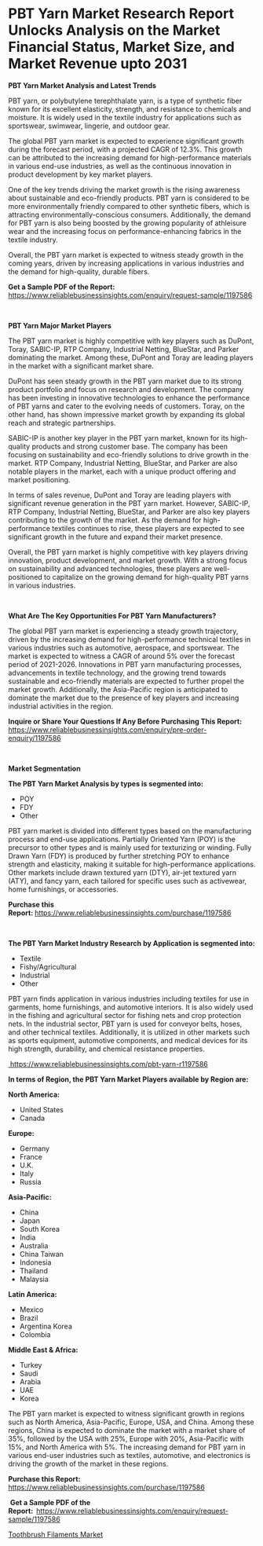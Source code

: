 <p><h1>PBT Yarn Market Research Report Unlocks Analysis on the Market Financial Status, Market Size, and Market Revenue upto 2031</h1></p><p><strong>PBT Yarn Market Analysis and Latest Trends</strong></p>
<p><p>PBT yarn, or polybutylene terephthalate yarn, is a type of synthetic fiber known for its excellent elasticity, strength, and resistance to chemicals and moisture. It is widely used in the textile industry for applications such as sportswear, swimwear, lingerie, and outdoor gear.</p><p>The global PBT yarn market is expected to experience significant growth during the forecast period, with a projected CAGR of 12.3%. This growth can be attributed to the increasing demand for high-performance materials in various end-use industries, as well as the continuous innovation in product development by key market players.</p><p>One of the key trends driving the market growth is the rising awareness about sustainable and eco-friendly products. PBT yarn is considered to be more environmentally friendly compared to other synthetic fibers, which is attracting environmentally-conscious consumers. Additionally, the demand for PBT yarn is also being boosted by the growing popularity of athleisure wear and the increasing focus on performance-enhancing fabrics in the textile industry.</p><p>Overall, the PBT yarn market is expected to witness steady growth in the coming years, driven by increasing applications in various industries and the demand for high-quality, durable fibers.</p></p>
<p><strong>Get a Sample PDF of the Report:&nbsp;</strong> <a href="https://www.reliablebusinessinsights.com/enquiry/request-sample/1197586">https://www.reliablebusinessinsights.com/enquiry/request-sample/1197586</a></p>
<p>&nbsp;</p>
<p><strong>PBT Yarn Major Market Players</strong></p>
<p><p>The PBT yarn market is highly competitive with key players such as DuPont, Toray, SABIC-IP, RTP Company, Industrial Netting, BlueStar, and Parker dominating the market. Among these, DuPont and Toray are leading players in the market with a significant market share. </p><p>DuPont has seen steady growth in the PBT yarn market due to its strong product portfolio and focus on research and development. The company has been investing in innovative technologies to enhance the performance of PBT yarns and cater to the evolving needs of customers. Toray, on the other hand, has shown impressive market growth by expanding its global reach and strategic partnerships.</p><p>SABIC-IP is another key player in the PBT yarn market, known for its high-quality products and strong customer base. The company has been focusing on sustainability and eco-friendly solutions to drive growth in the market. RTP Company, Industrial Netting, BlueStar, and Parker are also notable players in the market, each with a unique product offering and market positioning.</p><p>In terms of sales revenue, DuPont and Toray are leading players with significant revenue generation in the PBT yarn market. However, SABIC-IP, RTP Company, Industrial Netting, BlueStar, and Parker are also key players contributing to the growth of the market. As the demand for high-performance textiles continues to rise, these players are expected to see significant growth in the future and expand their market presence.</p><p>Overall, the PBT yarn market is highly competitive with key players driving innovation, product development, and market growth. With a strong focus on sustainability and advanced technologies, these players are well-positioned to capitalize on the growing demand for high-quality PBT yarns in various industries.</p></p>
<p>&nbsp;</p>
<p><strong>What Are The Key Opportunities For PBT Yarn Manufacturers?</strong></p>
<p><p>The global PBT yarn market is experiencing a steady growth trajectory, driven by the increasing demand for high-performance technical textiles in various industries such as automotive, aerospace, and sportswear. The market is expected to witness a CAGR of around 5% over the forecast period of 2021-2026. Innovations in PBT yarn manufacturing processes, advancements in textile technology, and the growing trend towards sustainable and eco-friendly materials are expected to further propel the market growth. Additionally, the Asia-Pacific region is anticipated to dominate the market due to the presence of key players and increasing industrial activities in the region.</p></p>
<p><strong>Inquire or Share Your Questions If Any Before Purchasing This Report:</strong> <a href="https://www.reliablebusinessinsights.com/enquiry/pre-order-enquiry/1197586">https://www.reliablebusinessinsights.com/enquiry/pre-order-enquiry/1197586</a></p>
<p>&nbsp;</p>
<p><strong>Market Segmentation</strong></p>
<p><strong>The PBT Yarn Market Analysis by types is segmented into:</strong></p>
<p><ul><li>POY</li><li>FDY</li><li>Other</li></ul></p>
<p><p>PBT yarn market is divided into different types based on the manufacturing process and end-use applications. Partially Oriented Yarn (POY) is the precursor to other types and is mainly used for texturizing or winding. Fully Drawn Yarn (FDY) is produced by further stretching POY to enhance strength and elasticity, making it suitable for high-performance applications. Other markets include drawn textured yarn (DTY), air-jet textured yarn (ATY), and fancy yarn, each tailored for specific uses such as activewear, home furnishings, or accessories.</p></p>
<p><strong>Purchase this Report:&nbsp;</strong><a href="https://www.reliablebusinessinsights.com/purchase/1197586">https://www.reliablebusinessinsights.com/purchase/1197586</a></p>
<p>&nbsp;</p>
<p><strong>The PBT Yarn Market Industry Research by Application is segmented into:</strong></p>
<p><ul><li>Textile</li><li>Fishy/Agricultural</li><li>Industrial</li><li>Other</li></ul></p>
<p><p>PBT yarn finds application in various industries including textiles for use in garments, home furnishings, and automotive interiors. It is also widely used in the fishing and agricultural sector for fishing nets and crop protection nets. In the industrial sector, PBT yarn is used for conveyor belts, hoses, and other technical textiles. Additionally, it is utilized in other markets such as sports equipment, automotive components, and medical devices for its high strength, durability, and chemical resistance properties.</p></p>
<p><a href="https://www.reliablebusinessinsights.com/pbt-yarn-r1197586">&nbsp;https://www.reliablebusinessinsights.com/pbt-yarn-r1197586</a></p>
<p><strong>In terms of Region, the PBT Yarn Market Players available by Region are:</strong></p>
<p>
    <p> <strong> North America: </strong>
        <ul>
            <li>United States</li>
            <li>Canada</li>
        </ul>
        </p> 
    <p> <strong> Europe: </strong>
        <ul>
            <li>Germany</li>
            <li>France</li>
            <li>U.K.</li>
            <li>Italy</li>
            <li>Russia</li>
        </ul>
        </p> 
    <p> <strong> Asia-Pacific: </strong>
        <ul>
            <li>China</li>
            <li>Japan</li>
            <li>South Korea</li>
            <li>India</li>
            <li>Australia</li>
            <li>China Taiwan</li>
            <li>Indonesia</li>
            <li>Thailand</li>
            <li>Malaysia</li>
        </ul>
        </p> 
    <p> <strong> Latin America: </strong>
        <ul>
            <li>Mexico</li>
            <li>Brazil</li>
            <li>Argentina Korea</li>
            <li>Colombia</li>
        </ul>
        </p> 
    <p> <strong> Middle East & Africa: </strong>
        <ul>
            <li>Turkey</li>
            <li>Saudi</li>
            <li>Arabia</li>
            <li>UAE</li>
            <li>Korea</li>
        </ul>
    </p>
    </p>
<p><p>The PBT yarn market is expected to witness significant growth in regions such as North America, Asia-Pacific, Europe, USA, and China. Among these regions, China is expected to dominate the market with a market share of 35%, followed by the USA with 25%, Europe with 20%, Asia-Pacific with 15%, and North America with 5%. The increasing demand for PBT yarn in various end-user industries such as textiles, automotive, and electronics is driving the growth of the market in these regions.</p></p>
<p><strong>Purchase this Report: </strong><a href="https://www.reliablebusinessinsights.com/purchase/1197586">https://www.reliablebusinessinsights.com/purchase/1197586</a></p>
<p>&nbsp;<strong>Get a Sample PDF of the Report:&nbsp;&nbsp;</strong><a href="https://www.reliablebusinessinsights.com/enquiry/request-sample/1197586">https://www.reliablebusinessinsights.com/enquiry/request-sample/1197586</a></p>
<p><strong></strong></p>
<p><p><a href="https://github.com/AdrianaPaucek2023/Market-Research-Report-List-1/blob/main/toothbrush-filaments-market.md">Toothbrush Filaments Market</a></p></p>